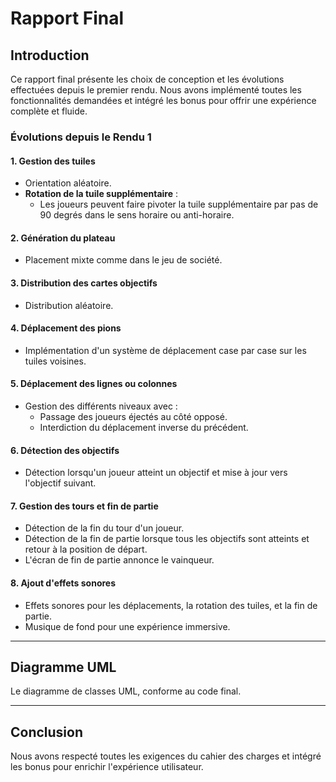 # Rapport Final

## Introduction
Ce rapport final présente les choix de conception et les évolutions effectuées depuis le premier rendu. Nous avons implémenté toutes les fonctionnalités demandées et intégré les bonus pour offrir une expérience complète et fluide.

### Évolutions depuis le Rendu 1

#### 1. Gestion des tuiles
- Orientation aléatoire.
- **Rotation de la tuile supplémentaire** :
    - Les joueurs peuvent faire pivoter la tuile supplémentaire par pas de 90 degrés dans le sens horaire ou anti-horaire.

#### 2. Génération du plateau
- Placement mixte comme dans le jeu de société.

#### 3. Distribution des cartes objectifs
-  Distribution aléatoire.

#### 4. Déplacement des pions
- Implémentation d'un système de déplacement case par case sur les tuiles voisines.

#### 5. Déplacement des lignes ou colonnes
- Gestion des différents niveaux avec :
    - Passage des joueurs éjectés au côté opposé.
    - Interdiction du déplacement inverse du précédent.

#### 6. Détection des objectifs
- Détection lorsqu'un joueur atteint un objectif et mise à jour vers l'objectif suivant.

#### 7. Gestion des tours et fin de partie
- Détection de la fin du tour d'un joueur.
- Détection de la fin de partie lorsque tous les objectifs sont atteints et retour à la position de départ.
- L'écran de fin de partie annonce le vainqueur.

#### 8. Ajout d'effets sonores
- Effets sonores pour les déplacements, la rotation des tuiles, et la fin de partie.
- Musique de fond pour une expérience immersive.


---

## Diagramme UML
Le diagramme de classes UML, conforme au code final.

---

## Conclusion
Nous avons respecté toutes les exigences du cahier des charges et intégré les bonus pour enrichir l'expérience utilisateur.

